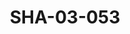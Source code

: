 ---
pid: SHA-03-053
title: SHA-03-053
language: ar
original_label: 
rights: شرحبيل احمد
location_of_original: شرحبيل احمد
photographer_or_studio: استوديو مواهب
scanned_from: photograph 8.8 by 13.8
_date: 1980s
location: الخرطوم
description: شرحبيل احمد
additional_notes: 
permission_display: 'yes'
on_server: 'no'
on_website: 'no'
permalink: /photopages/ar/SHA-03-053.html
layout: photo-page
---